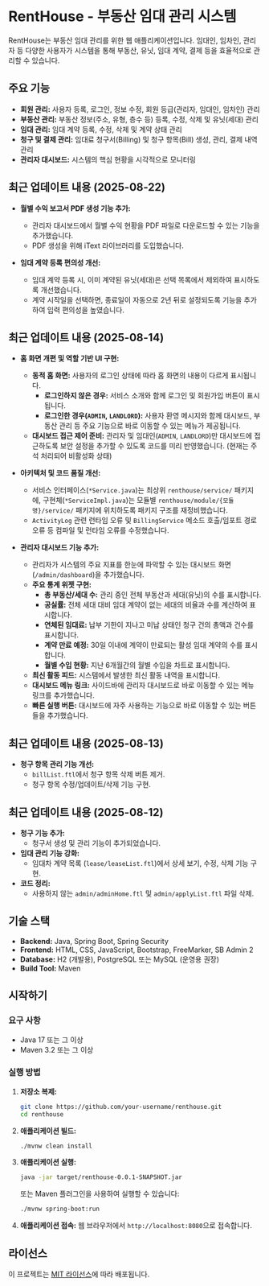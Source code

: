 # RentHouse - 부동산 임대 관리 시스템

RentHouse는 부동산 임대 관리를 위한 웹 애플리케이션입니다. 임대인, 임차인, 관리자 등 다양한 사용자가 시스템을 통해 부동산, 유닛, 임대 계약, 결제 등을 효율적으로 관리할 수 있습니다.

## 주요 기능

- **회원 관리:** 사용자 등록, 로그인, 정보 수정, 회원 등급(관리자, 임대인, 임차인) 관리
- **부동산 관리:** 부동산 정보(주소, 유형, 층수 등) 등록, 수정, 삭제 및 유닛(세대) 관리
- **임대 관리:** 임대 계약 등록, 수정, 삭제 및 계약 상태 관리
- **청구 및 결제 관리:** 임대료 청구서(Billing) 및 청구 항목(Bill) 생성, 관리, 결제 내역 관리
- **관리자 대시보드:** 시스템의 핵심 현황을 시각적으로 모니터링

## 최근 업데이트 내용 (2025-08-22)

- **월별 수익 보고서 PDF 생성 기능 추가:**
    - 관리자 대시보드에서 월별 수익 현황을 PDF 파일로 다운로드할 수 있는 기능을 추가했습니다.
    - PDF 생성을 위해 iText 라이브러리를 도입했습니다.

- **임대 계약 등록 편의성 개선:**
    - 임대 계약 등록 시, 이미 계약된 유닛(세대)은 선택 목록에서 제외하여 표시하도록 개선했습니다.
    - 계약 시작일을 선택하면, 종료일이 자동으로 2년 뒤로 설정되도록 기능을 추가하여 입력 편의성을 높였습니다.

## 최근 업데이트 내용 (2025-08-14)

- **홈 화면 개편 및 역할 기반 UI 구현:**
    - **동적 홈 화면:** 사용자의 로그인 상태에 따라 홈 화면의 내용이 다르게 표시됩니다.
        - **로그인하지 않은 경우:** 서비스 소개와 함께 로그인 및 회원가입 버튼이 표시됩니다.
        - **로그인한 경우(`ADMIN`, `LANDLORD`):** 사용자 환영 메시지와 함께 대시보드, 부동산 관리 등 주요 기능으로 바로 이동할 수 있는 메뉴가 제공됩니다.
    - **대시보드 접근 제어 준비:** 관리자 및 임대인(`ADMIN`, `LANDLORD`)만 대시보드에 접근하도록 보안 설정을 추가할 수 있도록 코드를 미리 반영했습니다. (현재는 주석 처리되어 비활성화 상태)

- **아키텍처 및 코드 품질 개선:**
    - 서비스 인터페이스(`*Service.java`)는 최상위 `renthouse/service/` 패키지에, 구현체(`*ServiceImpl.java`)는 모듈별 `renthouse/module/{모듈명}/service/` 패키지에 위치하도록 패키지 구조를 재정비했습니다.
    - `ActivityLog` 관련 런타임 오류 및 `BillingService` 메소드 호출/임포트 경로 오류 등 컴파일 및 런타임 오류를 수정했습니다.
- **관리자 대시보드 기능 추가:**
    - 관리자가 시스템의 주요 지표를 한눈에 파악할 수 있는 대시보드 화면 (`/admin/dashboard`)을 추가했습니다.
    - **주요 통계 위젯 구현:**
        - **총 부동산/세대 수:** 관리 중인 전체 부동산과 세대(유닛)의 수를 표시합니다.
        - **공실률:** 전체 세대 대비 임대 계약이 없는 세대의 비율과 수를 계산하여 표시합니다.
        - **연체된 임대료:** 납부 기한이 지나고 미납 상태인 청구 건의 총액과 건수를 표시합니다.
        - **계약 만료 예정:** 30일 이내에 계약이 만료되는 활성 임대 계약의 수를 표시합니다.
        - **월별 수입 현황:** 지난 6개월간의 월별 수입을 차트로 표시합니다.
    - **최신 활동 피드:** 시스템에서 발생한 최신 활동 내역을 표시합니다.
    - **대시보드 메뉴 링크:** 사이드바에 관리자 대시보드로 바로 이동할 수 있는 메뉴 링크를 추가했습니다.
    - **빠른 실행 버튼:** 대시보드에 자주 사용하는 기능으로 바로 이동할 수 있는 버튼들을 추가했습니다.

## 최근 업데이트 내용 (2025-08-13)

- **청구 항목 관리 기능 개선:**
    - `billList.ftl`에서 청구 항목 삭제 버튼 제거.
    - 청구 항목 수정/업데이트/삭제 기능 구현.

## 최근 업데이트 내용 (2025-08-12)

- **청구 기능 추가:**
    - 청구서 생성 및 관리 기능이 추가되었습니다.
- **임대 관리 기능 강화:**
    - 임대차 계약 목록 (`lease/leaseList.ftl`)에서 상세 보기, 수정, 삭제 기능 구현.
- **코드 정리:**
    - 사용하지 않는 `admin/adminHome.ftl` 및 `admin/applyList.ftl` 파일 삭제.

## 기술 스택

- **Backend:** Java, Spring Boot, Spring Security
- **Frontend:** HTML, CSS, JavaScript, Bootstrap, FreeMarker, SB Admin 2
- **Database:** H2 (개발용), PostgreSQL 또는 MySQL (운영용 권장)
- **Build Tool:** Maven

## 시작하기

### 요구 사항

- Java 17 또는 그 이상
- Maven 3.2 또는 그 이상

### 실행 방법

1.  **저장소 복제:**
    ```bash
    git clone https://github.com/your-username/renthouse.git
    cd renthouse
    ```

2.  **애플리케이션 빌드:**
    ```bash
    ./mvnw clean install
    ```

3.  **애플리케이션 실행:**
    ```bash
    java -jar target/renthouse-0.0.1-SNAPSHOT.jar
    ```
    또는 Maven 플러그인을 사용하여 실행할 수 있습니다:
    ```bash
    ./mvnw spring-boot:run
    ```

4.  **애플리케이션 접속:**
    웹 브라우저에서 `http://localhost:8080`으로 접속합니다.

## 라이선스

이 프로젝트는 [MIT 라이선스](LICENSE)에 따라 배포됩니다.